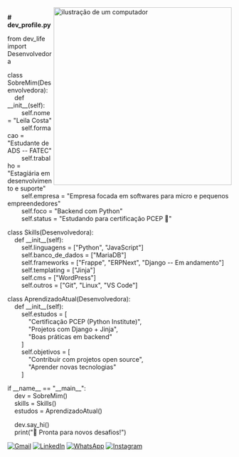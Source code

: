 <img src="https://raw.githubusercontent.com/MicaelliMedeiros/micaellimedeiros/master/image/computer-illustration.png" alt="ilustração de um computador" min-width="400px" max-width="400px" width="400px" align="right">

<p align="left"> 
  <strong># dev_profile.py</strong>
</p>

<p align="left">
  from dev_life import Desenvolvedora
</p>

<p align="left">
  class SobreMim(Desenvolvedora): <br>
  &nbsp;&nbsp;&nbsp;&nbsp;def __init__(self): <br>
  &nbsp;&nbsp;&nbsp;&nbsp;&nbsp;&nbsp;&nbsp;&nbsp;self.nome = "Leila Costa" <br>
  &nbsp;&nbsp;&nbsp;&nbsp;&nbsp;&nbsp;&nbsp;&nbsp;self.formacao = "Estudante de ADS -- FATEC" <br>
  &nbsp;&nbsp;&nbsp;&nbsp;&nbsp;&nbsp;&nbsp;&nbsp;self.trabalho = "Estagiária em desenvolvimento e suporte" <br>
  &nbsp;&nbsp;&nbsp;&nbsp;&nbsp;&nbsp;&nbsp;&nbsp;self.empresa = "Empresa focada em softwares para micro e pequenos empreendedores" <br>
  &nbsp;&nbsp;&nbsp;&nbsp;&nbsp;&nbsp;&nbsp;&nbsp;self.foco = "Backend com Python" <br>
  &nbsp;&nbsp;&nbsp;&nbsp;&nbsp;&nbsp;&nbsp;&nbsp;self.status = "Estudando para certificação PCEP 🧠" <br>
</p>

<p align="left">
  class Skills(Desenvolvedora): <br>
  &nbsp;&nbsp;&nbsp;&nbsp;def __init__(self): <br>
  &nbsp;&nbsp;&nbsp;&nbsp;&nbsp;&nbsp;&nbsp;&nbsp;self.linguagens = ["Python", "JavaScript"] <br>
  &nbsp;&nbsp;&nbsp;&nbsp;&nbsp;&nbsp;&nbsp;&nbsp;self.banco_de_dados = ["MariaDB"] <br>
  &nbsp;&nbsp;&nbsp;&nbsp;&nbsp;&nbsp;&nbsp;&nbsp;self.frameworks = ["Frappe", "ERPNext", "Django -- Em andamento"] <br>
  &nbsp;&nbsp;&nbsp;&nbsp;&nbsp;&nbsp;&nbsp;&nbsp;self.templating = ["Jinja"] <br>
  &nbsp;&nbsp;&nbsp;&nbsp;&nbsp;&nbsp;&nbsp;&nbsp;self.cms = ["WordPress"] <br>
  &nbsp;&nbsp;&nbsp;&nbsp;&nbsp;&nbsp;&nbsp;&nbsp;self.outros = ["Git", "Linux", "VS Code"] <br>
</p>

<p align="left">
  class AprendizadoAtual(Desenvolvedora): <br>
  &nbsp;&nbsp;&nbsp;&nbsp;def __init__(self): <br>
  &nbsp;&nbsp;&nbsp;&nbsp;&nbsp;&nbsp;&nbsp;&nbsp;self.estudos = [ <br>
  &nbsp;&nbsp;&nbsp;&nbsp;&nbsp;&nbsp;&nbsp;&nbsp;&nbsp;&nbsp;&nbsp;&nbsp;"Certificação PCEP (Python Institute)", <br>
  &nbsp;&nbsp;&nbsp;&nbsp;&nbsp;&nbsp;&nbsp;&nbsp;&nbsp;&nbsp;&nbsp;&nbsp;"Projetos com Django + Jinja", <br>
  &nbsp;&nbsp;&nbsp;&nbsp;&nbsp;&nbsp;&nbsp;&nbsp;&nbsp;&nbsp;&nbsp;&nbsp;"Boas práticas em backend" <br>
  &nbsp;&nbsp;&nbsp;&nbsp;&nbsp;&nbsp;&nbsp;&nbsp;] <br>
  &nbsp;&nbsp;&nbsp;&nbsp;&nbsp;&nbsp;&nbsp;&nbsp;self.objetivos = [ <br>
  &nbsp;&nbsp;&nbsp;&nbsp;&nbsp;&nbsp;&nbsp;&nbsp;&nbsp;&nbsp;&nbsp;&nbsp;"Contribuir com projetos open source", <br>
  &nbsp;&nbsp;&nbsp;&nbsp;&nbsp;&nbsp;&nbsp;&nbsp;&nbsp;&nbsp;&nbsp;&nbsp;"Aprender novas tecnologias" <br>
  &nbsp;&nbsp;&nbsp;&nbsp;&nbsp;&nbsp;&nbsp;&nbsp;] <br>
</p>

<p align="left">
if __name__ == "__main__": <br>
&nbsp;&nbsp;&nbsp;&nbsp;dev = SobreMim() <br>
&nbsp;&nbsp;&nbsp;&nbsp;skills = Skills() <br>
&nbsp;&nbsp;&nbsp;&nbsp;estudos = AprendizadoAtual() <br>
</p>

<p align="left">
&nbsp;&nbsp;&nbsp;&nbsp;dev.say_hi() <br>
&nbsp;&nbsp;&nbsp;&nbsp;print("🚀 Pronta para novos desafios!") <br>
</p>

<p align="left">
  <a href="san.costa.leila@gmail.com" title="Gmail">
  <img src="https://img.shields.io/badge/-Gmail-FF0000?style=flat-square&labelColor=FF0000&logo=gmail&logoColor=white&link=LINK-DO-SEU-GMAIL" alt="Gmail"/></a>
  <a href="https://www.linkedin.com/in/leila-sanchez-costa" title="LinkedIn">
  <img src="https://img.shields.io/badge/-Linkedin-0e76a8?style=flat-square&logo=Linkedin&logoColor=white&link=LINK-DO-SEU-LINKEDIN" alt="LinkedIn"/></a>
  <a href="https://wa.me/qr/NMNKGA34WJ7XG1" title="WhatsApp">
  <img src="https://img.shields.io/badge/-WhatsApp-25d366?style=flat-square&labelColor=25d366&logo=whatsapp&logoColor=white&link=API-DO-SEU-WHATSAPP" alt="WhatsApp"/></a>
  <a href="#" title="Instagram">
  <img src="https://img.shields.io/badge/-Instagram-DF0174?style=flat-square&labelColor=DF0174&logo=instagram&logoColor=white&link=LINK-DO-SEU-INSTAGRAM" alt="Instagram"/></a>
</p>
